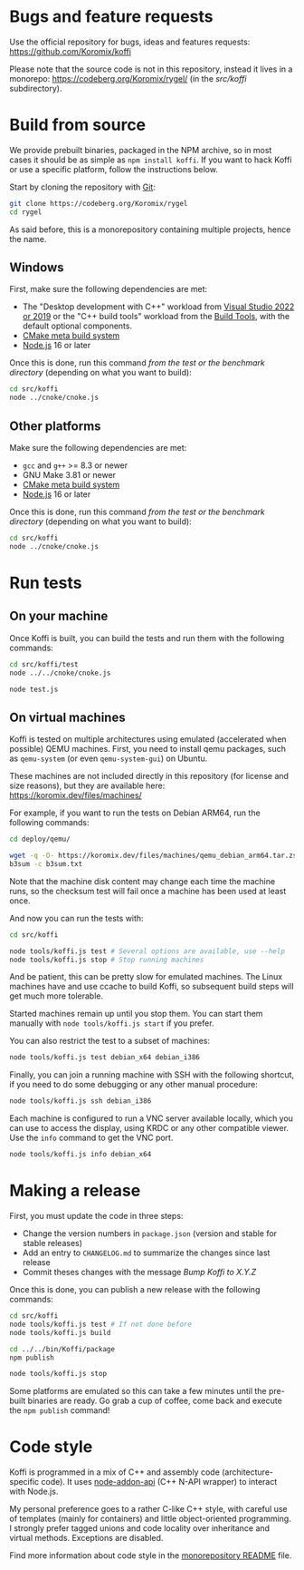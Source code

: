 # Bugs and feature requests

Use the official repository for bugs, ideas and features requests: https://github.com/Koromix/koffi

Please note that the source code is not in this repository, instead it lives in a monorepo: https://codeberg.org/Koromix/rygel/ (in the *src/koffi* subdirectory).

# Build from source

We provide prebuilt binaries, packaged in the NPM archive, so in most cases it should be as simple as `npm install koffi`. If you want to hack Koffi or use a specific platform, follow the instructions below.

Start by cloning the repository with [Git](https://git-scm.com/):

```sh
git clone https://codeberg.org/Koromix/rygel
cd rygel
```

As said before, this is a monorepository containing multiple projects, hence the name.

## Windows

First, make sure the following dependencies are met:

- The "Desktop development with C++" workload from [Visual Studio 2022 or 2019](https://visualstudio.microsoft.com/downloads/) or the "C++ build tools" workload from the [Build Tools](https://visualstudio.microsoft.com/downloads/#build-tools-for-visual-studio-2022), with the default optional components.
- [CMake meta build system](https://cmake.org/)
- [Node.js](https://nodejs.org/) 16 or later

Once this is done, run this command _from the test or the benchmark directory_ (depending on what you want to build):

```sh
cd src/koffi
node ../cnoke/cnoke.js
```

## Other platforms

Make sure the following dependencies are met:

- `gcc` and `g++` >= 8.3 or newer
- GNU Make 3.81 or newer
- [CMake meta build system](https://cmake.org/)
- [Node.js](https://nodejs.org/) 16 or later

Once this is done, run this command _from the test or the benchmark directory_ (depending on what you want to build):

```sh
cd src/koffi
node ../cnoke/cnoke.js
```

# Run tests

## On your machine

Once Koffi is built, you can build the tests and run them with the following commands:

```sh
cd src/koffi/test
node ../../cnoke/cnoke.js

node test.js
```

## On virtual machines

Koffi is tested on multiple architectures using emulated (accelerated when possible) QEMU machines. First, you need to install qemu packages, such as `qemu-system` (or even `qemu-system-gui`) on Ubuntu.

These machines are not included directly in this repository (for license and size reasons), but they are available here: https://koromix.dev/files/machines/

For example, if you want to run the tests on Debian ARM64, run the following commands:

```sh
cd deploy/qemu/

wget -q -O- https://koromix.dev/files/machines/qemu_debian_arm64.tar.zst | zstd -d | tar xv
b3sum -c b3sum.txt
```

Note that the machine disk content may change each time the machine runs, so the checksum test will fail once a machine has been used at least once.

And now you can run the tests with:

```sh
cd src/koffi

node tools/koffi.js test # Several options are available, use --help
node tools/koffi.js stop # Stop running machines
```

And be patient, this can be pretty slow for emulated machines. The Linux machines have and use ccache to build Koffi, so subsequent build steps will get much more tolerable.

Started machines remain up until you stop them. You can start them manually with `node tools/koffi.js start` if you prefer.

You can also restrict the test to a subset of machines:

```sh
node tools/koffi.js test debian_x64 debian_i386
```

Finally, you can join a running machine with SSH with the following shortcut, if you need to do some debugging or any other manual procedure:

```sh
node tools/koffi.js ssh debian_i386
```

Each machine is configured to run a VNC server available locally, which you can use to access the display, using KRDC or any other compatible viewer. Use the `info` command to get the VNC port.

```sh
node tools/koffi.js info debian_x64
```

# Making a release

First, you must update the code in three steps:

- Change the version numbers in `package.json` (version and stable for stable releases)
- Add an entry to `CHANGELOG.md` to summarize the changes since last release
- Commit theses changes with the message *Bump Koffi to X.Y.Z*

Once this is done, you can publish a new release with the following commands:

```sh
cd src/koffi
node tools/koffi.js test # If not done before
node tools/koffi.js build

cd ../../bin/Koffi/package
npm publish

node tools/koffi.js stop
```

Some platforms are emulated so this can take a few minutes until the pre-built binaries are ready. Go grab a cup of coffee, come back and execute the `npm publish` command!

# Code style

Koffi is programmed in a mix of C++ and assembly code (architecture-specific code). It uses [node-addon-api](https://github.com/nodejs/node-addon-api) (C++ N-API wrapper) to interact with Node.js.

My personal preference goes to a rather C-like C++ style, with careful use of templates (mainly for containers) and little object-oriented programming. I strongly prefer tagged unions and code locality over inheritance and virtual methods. Exceptions are disabled.

Find more information about code style in the [monorepository README](https://codeberg.org/Koromix/rygel/#c-flavor) file.
